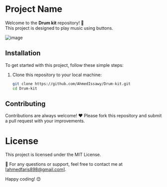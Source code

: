 # Project Name

Welcome to the **Drum kit** repository! 🚀  
This project is designed to play music using buttons.  

![image](https://github.com/user-attachments/assets/ced62447-c5c5-4d0e-8b2f-ceea5d45b5b5)




## Installation

To get started with this project, follow these simple steps:  

1. Clone this repository to your local machine:  
   ```bash
   git clone https://github.com/AhmedIssawy/Drum-kit.git
   cd Drum-kit

## Contributing

Contributions are always welcome! ❤️
Please fork this repository and submit a pull request with your improvements.

# License
This project is licensed under the MIT License.

📧 For any questions or support, feel free to contact me at [ahmedfaris898@gmail.com].

Happy coding! 😊


